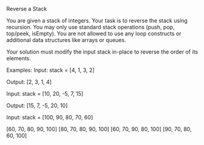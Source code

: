Reverse a Stack

You are given a stack of integers. Your task is to reverse the stack using recursion. You may only use standard stack operations (push, pop, top/peek, isEmpty). You are not allowed to use any loop constructs or additional data structures like arrays or queues.



Your solution must modify the input stack in-place to reverse the order of its elements.


Examples:
Input: stack = [4, 1, 3, 2]

Output: [2, 3, 1, 4]

Input: stack = [10, 20, -5, 7, 15]

Output: [15, 7, -5, 20, 10]



Input: stack = [100, 90, 80, 70, 60]

[60, 70, 80, 90, 100]
[80, 70, 80, 90, 100]
[60, 70, 90, 80, 100]
[90, 70, 80, 60, 100]
